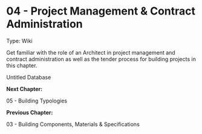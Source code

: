 # 04 - Project Management & Contract Administration

Type: Wiki

Get familiar with the role of an Architect in project management and contract administration as well as the tender process for building projects in this chapter.

Untitled Database

**Next Chapter:**

05 - Building Typologies

**Previous Chapter:**

03 - Building Components, Materials & Specifications

